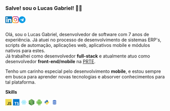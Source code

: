 ### Salve! sou o Lucas Gabriel! 👋🏼

<a href="https://www.linkedin.com/in/lg1992/" target="_blank">
  <img src="https://raw.githubusercontent.com/lucasGabrielDeAA/lucasGabrielDeAA/master/assets/linkedin.svg" width="21px"  alt="Lucas Gabriel | LinkedIn" align="left" />
</a>

<a href="https://www.instagram.com/lucasgabriel.aa/" target="_blank">
  <img src="https://raw.githubusercontent.com/lucasGabrielDeAA/lucasGabrielDeAA/master/assets/instagram.svg" width="21px"  alt="Lucas Gabriel | Instagram" align="left" />
</a>

<a href="https://telegram.me/lgTechnus" target="_blank">
  <img src="https://raw.githubusercontent.com/lucasGabrielDeAA/lucasGabrielDeAA/master/assets/telegram.svg" width="21px"  alt="Lucas Gabriel | Telegram" align="left" />
</a>

<br />
<br />

Olá, sou o Lucas Gabriel, desenvolvedor de software com 7 anos de experiência. Já atuei no processo de desenvolvimento de sistemas ERP's, scripts de automação, aplicações web, aplicativos mobile e módulos nativos para estes.<br />Já trabalhei como desenvolvedor **full-stack** e atualmente atuo como desenvolvedor **front-end/mobile** na [PRTE](https://prte.com.br/).

Tenho um carinho especial pelo desenvolvimento **mobile**, e estou sempre em busca para aprender novas tecnologias e absorver conhecimentos para tal plataforma.

**Skills**

<code><img height="20" src="https://raw.githubusercontent.com/lucasGabrielDeAA/lucasGabrielDeAA/master/assets/javascript.png"></code>
<code><img height="20" src="https://raw.githubusercontent.com/lucasGabrielDeAA/lucasGabrielDeAA/master/assets/typescript.png"></code>
<code><img height="20" src="https://raw.githubusercontent.com/lucasGabrielDeAA/lucasGabrielDeAA/master/assets/react.png"></code>
<code><img height="20" src="https://raw.githubusercontent.com/lucasGabrielDeAA/lucasGabrielDeAA/master/assets/nodejs.png"></code>
<code><img height="20" src="https://raw.githubusercontent.com/lucasGabrielDeAA/lucasGabrielDeAA/master/assets/android.png"></code>
<code><img height="20" src="https://raw.githubusercontent.com/lucasGabrielDeAA/lucasGabrielDeAA/master/assets/python.png"></code>
<code><img height="20" src="https://raw.githubusercontent.com/lucasGabrielDeAA/lucasGabrielDeAA/master/assets/sql.png"></code>
